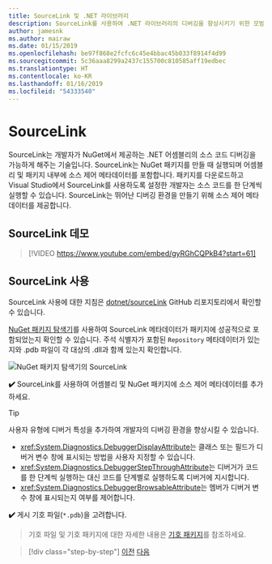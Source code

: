```yaml
---
title: SourceLink 및 .NET 라이브러리
description: SourceLink를 사용하여 .NET 라이브러리의 디버깅을 향상시키기 위한 모범 사례 권장 사항.
author: jamesnk
ms.author: mairaw
ms.date: 01/15/2019
ms.openlocfilehash: be97f868e2fcfc6c45e4bbac45b033f8914f4d99
ms.sourcegitcommit: 5c36aaa8299a2437c155700c810585aff19edbec
ms.translationtype: HT
ms.contentlocale: ko-KR
ms.lasthandoff: 01/16/2019
ms.locfileid: "54333540"
---
```

# <a name="sourcelink"></a>SourceLink

SourceLink는 개발자가 NuGet에서 제공하는 .NET 어셈블리의 소스 코드 디버깅을 가능하게 해주는 기술입니다. SourceLink는 NuGet 패키지를 만들 때 실행되며 어셈블리 및 패키지 내부에 소스 제어 메타데이터를 포함합니다. 패키지를 다운로드하고 Visual Studio에서 SourceLink를 사용하도록 설정한 개발자는 소스 코드를 한 단계씩 실행할 수 있습니다. SourceLink는 뛰어난 디버깅 환경을 만들기 위해 소스 제어 메타데이터를 제공합니다.

## <a name="sourcelink-demo"></a>SourceLink 데모

> [!VIDEO https://www.youtube.com/embed/gyRGhCQPkB4?start=61]

## <a name="using-sourcelink"></a>SourceLink 사용

SourceLink 사용에 대한 지침은 [dotnet/sourceLink](https://github.com/dotnet/sourcelink/blob/master/README.md) GitHub 리포지토리에서 확인할 수 있습니다.

[NuGet 패키지 탐색기](https://github.com/NuGetPackageExplorer/NuGetPackageExplorer)를 사용하여 SourceLink 메타데이터가 패키지에 성공적으로 포함되었는지 확인할 수 있습니다. 주석 식별자가 포함된 `Repository` 메타데이터가 있는지와 .pdb 파일이 각 대상의 .dll과 함께 있는지 확인합니다.

![NuGet 패키지 탐색기의 SourceLink](./media/sourcelink/nuget-package-explorer-sourcelink.png "NuGet 패키지 탐색기의 SourceLink")

**✔️** SourceLink를 사용하여 어셈블리 및 NuGet 패키지에 소스 제어 메타데이터를 추가하세요.

> [!TIP]
> 사용자 유형에 디버거 특성을 추가하여 개발자의 디버깅 환경을 향상시킬 수 있습니다.
> * <xref:System.Diagnostics.DebuggerDisplayAttribute>는 클래스 또는 필드가 디버거 변수 창에 표시되는 방법을 사용자 지정할 수 있습니다.
> * <xref:System.Diagnostics.DebuggerStepThroughAttribute>는 디버거가 코드를 한 단계씩 실행하는 대신 코드를 단계별로 실행하도록 디버거에 지시합니다.
> * <xref:System.Diagnostics.DebuggerBrowsableAttribute>는 멤버가 디버거 변수 창에 표시되는지 여부를 제어합니다.

**✔️** 게시 기호 파일(`*.pdb`)을 고려합니다.

> 기호 파일 및 기호 패키지에 대한 자세한 내용은 [기호 패키지](./nuget.md#symbol-packages)를 참조하세요.

>[!div class="step-by-step"]
>[이전](dependencies.md)
>[다음](publish-nuget-package.md)
